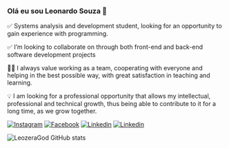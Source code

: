 
### Olá eu sou Leonardo Souza 🤙

✅ Systems analysis and development student, looking for an opportunity to gain experience with programming.

✅ I’m looking to collaborate on through both front-end and back-end software development projects

👨‍💻 I always value working as a team, cooperating with everyone and helping in the best possible way, with great satisfaction in teaching and learning.

💡 I am looking for a professional opportunity that allows my intellectual, professional and technical growth, thus being able to contribute to it for a long time, as we grow together.

[![Instagram](https://img.shields.io/badge/Instagram-E4405F?style=for-the-badge&logo=instagram&logoColor=white)](https://www.instagram.com/leonardodesouzaof?igsh=Y3M4NXQ1c2IxaWkw&utm_source=qr)
[![Facebook](https://img.shields.io/badge/Facebook-1877F2?style=for-the-badge&logo=facebook&logoColor=white)](https://www.facebook.com/profile.php?id=100015636822470)
[![Linkedin](https://img.shields.io/badge/LinkedIn-0077B5?style=for-the-badge&logo=linkedin&logoColor=white)](https://www.linkedin.com/in/leonardo-souza-executivo-relacionamento/)
[![Linkedin](https://img.shields.io/badge/WhatsApp-25D366?style=for-the-badge&logo=whatsapp&logoColor=white)](https://api.whatsapp.com/send?phone=5546991410123)


![LeozeraGod GitHub stats](https://github-readme-stats.vercel.app/api?username=LeozeraGod&show_icons=true&theme=merko)

